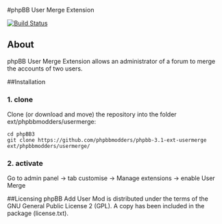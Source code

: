 #phpBB User Merge Extension

[![Build Status](https://travis-ci.org/phpbbmodders/phpbb-3.1-ext-usermerge.svg)](https://travis-ci.org/phpbbmodders/phpbb-3.1-ext-usermerge)
## About
phpBB User Merge Extension allows an administrator of a forum to merge the accounts of two users.


##Installation
### 1. clone
Clone (or download and move) the repository into the folder ext/phpbbmodders/usermerge:

```
cd phpBB3
git clone https://github.com/phpbbmodders/phpbb-3.1-ext-usermerge ext/phpbbmodders/usermerge/
```

### 2. activate
Go to admin panel -> tab customise -> Manage extensions -> enable User Merge

##Licensing
phpBB Add User Mod is distributed under the terms of the GNU General Public
License 2 (GPL). A copy has been included in the package (license.txt).
